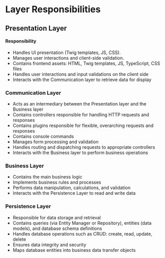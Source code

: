 # Layer Responsibilities

## Presentation Layer

#### Responsibility
- Handles UI presentation (Twig templates, JS, CSS).
- Manages user interactions and client-side validation.
- Contains frontend assets: HTML, Twig templates, JS, TypeScript, CSS files
- Handles user interactions and input validations on the client side
- Interacts with the Communication layer to retrieve data for display

### Communication Layer
- Acts as an intermediary between the Presentation layer and the Business layer
- Contains controllers responsible for handling HTTP requests and responses
- Contains plugins responsible for flexible, overarching requests and responses
- Contains console commands
- Manages form processing and validation
- Handles routing and dispatching requests to appropriate controllers
- Interacts with the Business layer to perform business operations

### Business Layer
- Contains the main business logic
- Implements business rules and processes
- Performs data manipulation, calculations, and validation
- Interacts with the Persistence Layer to read and write data

### Persistence Layer
- Responsible for data storage and retrieval
- Contains queries (via Entity Manager or Repository), entities (data models), and database schema definitions
- Handles database operations such as CRUD: create, read, update, delete
- Ensures data integrity and security
- Maps database entities into business data transfer objects

